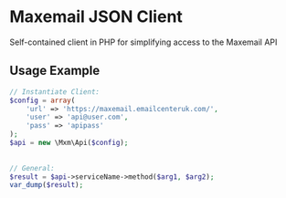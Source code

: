 Maxemail JSON Client
====================

Self-contained client in PHP for simplifying access to the Maxemail API

Usage Example
-------------
```php
// Instantiate Client:
$config = array(
    'url' => 'https://maxemail.emailcenteruk.com/',
    'user' => 'api@user.com',
    'pass' => 'apipass'
);
$api = new \Mxm\Api($config);
 
 
// General:
$result = $api->serviceName->method($arg1, $arg2);
var_dump($result);
```
